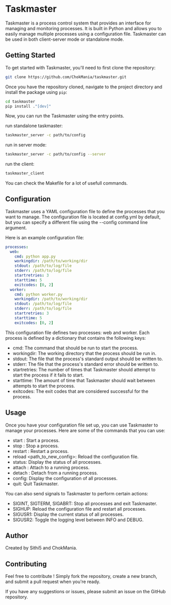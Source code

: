 # Taskmaster

Taskmaster is a process control system that provides an interface for managing and monitoring processes. It is built in Python and allows you to easily manage multiple processes using a configuration file. Taskmaster can be used in both client-server mode or standalone mode.

## Getting Started

To get started with Taskmaster, you'll need to first clone the repository:

```bash
git clone https://github.com/ChokMania/taskmaster.git
```

Once you have the repository cloned, navigate to the project directory and install the package using `pip`:

```bash
cd taskmaster
pip install ."[dev]"
```

Now, you can run the Taskmaster using the entry points.

run standalone taskmaster:

```bash
taskmaster_server -c path/to/config
```

run in server mode:

```bash
taskmaster_server -c path/to/config --server
```

run the client:

```bash
taskmaster_client
```

You can check the Makefile for a lot of usefull commands.

## Configuration

Taskmaster uses a YAML configuration file to define the processes that you want to manage. The configuration file is located at config.yml by default, but you can specify a different file using the --config command line argument.

Here is an example configuration file:

```yaml
processes:
  web:
    cmd: python app.py
    workingdir: /path/to/working/dir
    stdout: /path/to/log/file
    stderr: /path/to/log/file
    startretries: 3
    starttime: 5
    exitcodes: [0, 2]
  worker:
    cmd: python worker.py
    workingdir: /path/to/working/dir
    stdout: /path/to/log/file
    stderr: /path/to/log/file
    startretries: 3
    starttime: 5
    exitcodes: [0, 2]
```

This configuration file defines two processes: web and worker. Each process is defined by a dictionary that contains the following keys:

- cmd: The command that should be run to start the process.
- workingdir: The working directory that the process should be run in.
- stdout: The file that the process's standard output should be written to.
- stderr: The file that the process's standard error should be written to.
- startretries: The number of times that Taskmaster should attempt to start the process if it fails to start.
- starttime: The amount of time that Taskmaster should wait between attempts to start the process.
- exitcodes: The exit codes that are considered successful for the process.

## Usage

Once you have your configuration file set up, you can use Taskmaster to manage your processes. Here are some of the commands that you can use:

- start <process>: Start a process.
- stop <process>: Stop a process.
- restart <process>: Restart a process.
- reload <path_to_new_config>: Reload the configuration file.
- status: Display the status of all processes.
- attach <process>: Attach to a running process.
- detach <process>: Detach from a running process.
- config: Display the configuration of all processes.
- quit: Quit Taskmaster.

You can also send signals to Taskmaster to perform certain actions:

- SIGINT, SIGTERM, SIGABRT: Stop all processes and exit Taskmaster.
- SIGHUP: Reload the configuration file and restart all processes.
- SIGUSR1: Display the current status of all processes.
- SIGUSR2: Toggle the logging level between INFO and DEBUG.

## Author

Created by Sithi5 and ChokMania.

## Contributing

Feel free to contribute ! Simply fork the repository, create a new branch, and submit a pull request when you're ready.

If you have any suggestions or issues, please submit an issue on the GitHub repository.
